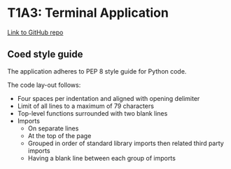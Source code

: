 # T1A3: Terminal Application

[Link to GitHub repo](https://github.com/kimnle/T1A3-TerminalApp)

## Coed style guide
The application adheres to PEP 8 style guide for Python code.

The code lay-out follows:

* Four spaces per indentation and aligned with opening delimiter
* Limit of all lines to a maximum of 79 characters
* Top-level functions surrounded with two blank lines
* Imports
    * On separate lines
    * At the top of the page
    * Grouped in order of standard library imports then related third party imports
    * Having a blank line between each group of imports
